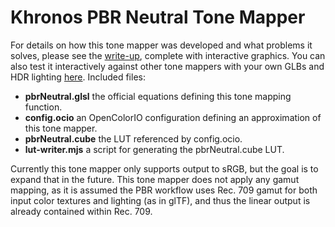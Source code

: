 # Khronos PBR Neutral Tone Mapper
For details on how this tone mapper was developed and what problems it solves, please see the [write-up](https://modelviewer.dev/examples/tone-mapping), complete with interactive graphics. You can also test it interactively against other tone mappers with your own GLBs and HDR lighting [here](https://tone-mapping.glitch.me/). Included files:
- **pbrNeutral.glsl** the official equations defining this tone mapping function.
- **config.ocio** an OpenColorIO configuration defining an approximation of this tone mapper.
- **pbrNeutral.cube** the LUT referenced by config.ocio.
- **lut-writer.mjs** a script for generating the pbrNeutral.cube LUT.

Currently this tone mapper only supports output to sRGB, but the goal is to expand that in the future. This tone mapper does not apply any gamut mapping, as it is assumed the PBR workflow uses Rec. 709 gamut for both input color textures and lighting (as in glTF), and thus the linear output is already contained within Rec. 709. 